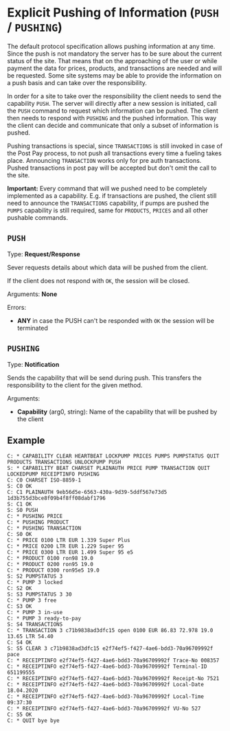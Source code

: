 # Explicit Pushing of Information (`PUSH` / `PUSHING`)

The default protocol specification allows pushing information at any time. Since the push is not mandatory the server has to be sure about the current status of the site. That means that on the approaching of the user or while payment the data for prices, products, and transactions are needed and will be requested. Some site systems may be able to provide the information on a push basis and can take over the responsibility.

In order for a site to take over the responsibility the client needs to send the capability `PUSH`. The server will directly after a new session is initiated, call the `PUSH` command to request which information can be pushed. The client then needs to respond with `PUSHING` and the pushed information. This way the client can decide and communicate that only a subset of information is pushed.

Pushing transactions is special, since `TRANSACTIONS` is still invoked in case of the Post Pay process, to not push all transactions every time a fueling takes place. Announcing `TRANSACTION` works only for pre auth transactions. Pushed transactions in post pay will be accepted but don't omit the call to the site.

**Important:** Every command that will we pushed need to be completely implemented as a capability. E.g. if transactions are pushed, the client still need to announce the `TRANSACTIONS` capability, if pumps are pushed the `PUMPS` capability is still required, same for `PRODUCTS`, `PRICES` and all other pushable commands.

## `PUSH`

Type: **Request/Response**

Sever requests details about which data will be pushed from the client.

If the client does not respond with `OK`, the session will be closed.

Arguments: **None**

Errors:

- **ANY** in case the PUSH can't be responded with `OK` the session will be terminated

## `PUSHING`

Type: **Notification**

Sends the capability that will be send during push. This transfers the responsibility to the client for the given method.

Arguments:

- **Capability** (arg0, string): Name of the capability that will be pushed by the client

## Example

```
C: * CAPABILITY CLEAR HEARTBEAT LOCKPUMP PRICES PUMPS PUMPSTATUS QUIT PRODUCTS TRANSACTIONS UNLOCKPUMP PUSH
S: * CAPABILITY BEAT CHARSET PLAINAUTH PRICE PUMP TRANSACTION QUIT LOCKEDPUMP RECEIPTINFO PUSHING
C: C0 CHARSET ISO-8859-1
S: C0 OK
C: C1 PLAINAUTH 9eb56d5e-6563-430a-9d39-5ddf567e73d5 1d3b755d3bce8f09b4f8ff08dabf1796
S: C1 OK
S: S0 PUSH
C: * PUSHING PRICE
C: * PUSHING PRODUCT
C: * PUSHING TRANSACTION
C: S0 OK
C: * PRICE 0100 LTR EUR 1.339 Super Plus
C: * PRICE 0200 LTR EUR 1.229 Super 95
C: * PRICE 0300 LTR EUR 1.499 Super 95 e5
C: * PRODUCT 0100 ron98 19.0
C: * PRODUCT 0200 ron95 19.0
C: * PRODUCT 0300 ron95e5 19.0
S: S2 PUMPSTATUS 3
C: * PUMP 3 locked
C: S2 OK
S: S3 PUMPSTATUS 3 30
C: * PUMP 3 free
C: S3 OK
C: * PUMP 3 in-use
C: * PUMP 3 ready-to-pay
S: S4 TRANSACTIONS
C: * TRANSACTION 3 c71b9838ad3dfc15 open 0100 EUR 86.83 72.978 19.0 13.65 LTR 54.40
C: S4 OK
S: S5 CLEAR 3 c71b9838ad3dfc15 e2f74ef5-f427-4ae6-bdd3-70a96709992f pace
C: * RECEIPTINFO e2f74ef5-f427-4ae6-bdd3-70a96709992f Trace-No 008357
C: * RECEIPTINFO e2f74ef5-f427-4ae6-bdd3-70a96709992f Terminal-ID 651199555
C: * RECEIPTINFO e2f74ef5-f427-4ae6-bdd3-70a96709992f Receipt-No 7521
C: * RECEIPTINFO e2f74ef5-f427-4ae6-bdd3-70a96709992f Local-Date 18.04.2020
C: * RECEIPTINFO e2f74ef5-f427-4ae6-bdd3-70a96709992f Local-Time 09:37:30
C: * RECEIPTINFO e2f74ef5-f427-4ae6-bdd3-70a96709992f VU-No 527
C: S5 OK
C: * QUIT bye bye
```
